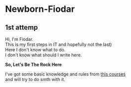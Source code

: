 # Newborn-Fiodar
<h2>1st attemp</h2>
<p>Hi, I'm Fiodar.<br>
This is my first steps in IT and hopefully not the last)<br>
Here I don't know what to do.<br>
I don't know what should I write here.</p>
<p><strong>So, Let's Be The Rock Here</strong></p>
<p>I've got some basic knowledge and rules from <a href="https://code-basics.com/">this courses<a><br>
and will try to do smth with it.</p>
